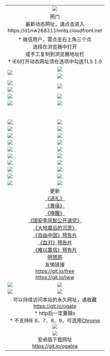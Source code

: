 ﻿<table>
  <tr></tr>
  <tr><td colspan=2 align=center><img src="https://cloud.githubusercontent.com/assets/11880933/13434984/f430fae2-e012-11e5-814f-c2df1e82b247.jpg" /></td></tr>
  <tr><td colspan=2 align=center>网门<br>最新动态网址，请点击进入
<br>https://d1nw268311hmtq.cloudfront.net
    </td>
  </tr>
  <tr>
    <td colspan=2 align=center>* 微信用户，需点击右上角三个点<br>选择在浏览器中打开<br>或手工复制到浏览器地址栏
    <br>* IE6打开动态网址须在选项中勾选TLS 1.0</td>
  </tr>
  <tr>
    <td rowspan=2><a href="https://d1nw268311hmtq.cloudfront.net/ogUP.aspx?name=11DKC.mp4&list=11DKC" target="_blank"><img src="https://d1nw268311hmtq.cloudfront.net/Up/11DKC1.jpg" /></a></td> 
    <td><div><a href="https://d1nw268311hmtq.cloudfront.net/ogUP.aspx?name=LRWS.mp4&list=LRWS" target="_blank"><img src="https://d1nw268311hmtq.cloudfront.net/Up/LRWS.jpg" /></a></td>
   </tr>
  <tr>
    <td><a href="https://d1nw268311hmtq.cloudfront.net/ogNiceVedio.aspx" target="_blank"><img src="https://d1nw268311hmtq.cloudfront.net/Up/11TGKDY.jpg" /></a></td>
  </tr>
  <tr>
    <td><a href="https://d1nw268311hmtq.cloudfront.net/ogUP.aspx?name=JQR.mp4&count=2" target="_blank"><img src="https://d1nw268311hmtq.cloudfront.net/Up/JQR.jpg" /></a></td>   
    <td rowspan=2><a href="https://d1nw268311hmtq.cloudfront.net/ogUP.aspx?name=JP.mp4&count=9" target="_blank"><img src="https://d1nw268311hmtq.cloudfront.net/Up/JP.jpg" /></td>
  </tr>
  <tr>
    <td><a href="https://d1nw268311hmtq.cloudfront.net/ogUP.aspx?name=WH.mp4" target="_blank"><img src="https://d1nw268311hmtq.cloudfront.net/Up/WH.jpg" /></a></td>
  </tr>
  <tr>
    <td><a href="https://d1nw268311hmtq.cloudfront.net/ogUP.aspx?name=SSZJ.mp4&list=SSZJ" target="_blank"><img src="https://d1nw268311hmtq.cloudfront.net/Up/SSZJ.jpg" /></a></td>
    <td><a href="https://d1nw268311hmtq.cloudfront.net/ogUP.aspx?name=1XQK.mp4&count=13" target="_blank"><img src="https://d1nw268311hmtq.cloudfront.net/Up/1XQK.jpg" /></a</td>
  </tr>
  <tr>
    <td><a href="https://d1nw268311hmtq.cloudfront.net/ogUP.aspx?name=ZY.mp4&count=2015|16" target="_blank"><img src="https://d1nw268311hmtq.cloudfront.net/Up/ZY.jpg" /></a</td>
    <td><a href="https://d1nw268311hmtq.cloudfront.net/ogUP.aspx?name=XTFY.mp4&count=B|2,A|24" target="_blank"><img src="https://d1nw268311hmtq.cloudfront.net/Up/XTFY.jpg" /></a></td>
  </tr>
  <tr height="40">
  </tr>
  <tr>
    <td><a href="https://d1nw268311hmtq.cloudfront.net/ogUP.aspx?name=4EE/QQ.mp4&list=4EEQQ" target="_blank"><img src="https://d1nw268311hmtq.cloudfront.net/Up/4EE/QQ0.jpg"/></a></td>
    <td><a href="https://d1nw268311hmtq.cloudfront.net/ogUP.aspx?name=4EE/HQ.mp4&list=4EEHQ" target="_blank"><img src="https://d1nw268311hmtq.cloudfront.net/Up/4EE/HQ0.jpg"/></a></td>
  </tr>
  <tr>
    <td><a href="https://d1nw268311hmtq.cloudfront.net/ogUP.aspx?name=4EE/ZG.mp4&list=4EEZG" target="_blank"><img src="https://d1nw268311hmtq.cloudfront.net/Up/4EE/ZG0.jpg"/></a></td>
    <td><a href="https://d1nw268311hmtq.cloudfront.net/ogUP.aspx?name=4EE/DJ.mp4&list=4EEDJ" target="_blank"><img src="https://d1nw268311hmtq.cloudfront.net/Up/4EE/DJ0.jpg"/></a></td>
  </tr>
  <tr>
    <td><a href="https://d1nw268311hmtq.cloudfront.net/ogUP.aspx?name=4EE/GX.mp4&list=4EEGX" target="_blank"><img src="https://d1nw268311hmtq.cloudfront.net/Up/4EE/GX0.jpg"/></a></td>
    <td><a href="https://d1nw268311hmtq.cloudfront.net/ogUP.aspx?name=4EE/HD.mp4&list=4EEHD" target="_blank"><img src="https://d1nw268311hmtq.cloudfront.net/Up/4EE/HD0.jpg"/></a></td>
  </tr>
  <tr>
    <td><a href="https://d1nw268311hmtq.cloudfront.net/ogUP.aspx?name=4EE/TX.mp4&list=4EETX" target="_blank"><img src="https://d1nw268311hmtq.cloudfront.net/Up/4EE/TX0.jpg"/></a></td>
    <td><a href="https://d1nw268311hmtq.cloudfront.net/ogUP.aspx?name=4EE/WZ.mp4&list=4EEWZ" target="_blank"><img src="https://d1nw268311hmtq.cloudfront.net/Up/4EE/WZ0.jpg"/></a></td>
  </tr>
  <tr>
    <td><a href="https://d1nw268311hmtq.cloudfront.net/onUP.aspx?name=https://d1ni6yqhqrtjo7.cloudfront.net/" target="_blank"><img src="https://d1nw268311hmtq.cloudfront.net/Up/0DTW.jpg"/></a></td>
    <td><a href="https://d1nw268311hmtq.cloudfront.net/onUP.aspx?name=https://d240ns8up8earz.cloudfront.net/acenter/" target="_blank"><img src="https://d1nw268311hmtq.cloudfront.net/Up/0TDW.jpg" /></a></td>
  </tr>
  <tr>
    <td><a href="https://d1nw268311hmtq.cloudfront.net/onUP.aspx?name=https://d4508d6vomz2p.cloudfront.net/gb/nsc413.htm" target="_blank"><img src="https://d1nw268311hmtq.cloudfront.net/Up/0DJY.jpg" /></a></td>
    <td><a href="https://d1nw268311hmtq.cloudfront.net/onUP.aspx?name=https://d4apjbhkuxer1.cloudfront.net/xtr/gb/prog204.html" target="_blank"><img src="https://d1nw268311hmtq.cloudfront.net/Up/0XTR.jpg" /></a></td>
  </tr>
  <tr>
    <td><a href="https://d1nw268311hmtq.cloudfront.net/onUP.aspx?name=https://d3aj00iefsmfgc.cloudfront.net/" target="_blank"><img src="https://d1nw268311hmtq.cloudfront.net/Up/0MHW.jpg" /></a></td>
    <td><a href="https://d1nw268311hmtq.cloudfront.net/onUP.aspx?name=https://d20wz7qt14x5d2.cloudfront.net/" target="_blank"><img src="https://d1nw268311hmtq.cloudfront.net/Up/0ZJW.jpg" /></a></td>
  </tr>
  <tr>
    <td><a href="https://d1nw268311hmtq.cloudfront.net/ogUP.aspx?name=0FG.zip" target="_blank"><img src="https://d1nw268311hmtq.cloudfront.net/Up/0FG.jpg" /></a></td>
    <td><a href="https://d1nw268311hmtq.cloudfront.net/ogUP.aspx?name=0FGA.apk" target="_blank"><img src="https://d1nw268311hmtq.cloudfront.net/Up/0FGA.jpg" /></a></td>
  </tr>
  <tr>
    <td><a href="https://d1nw268311hmtq.cloudfront.net/ogUP.aspx?name=0U.zip" target="_blank"><img src="https://d1nw268311hmtq.cloudfront.net/Up/0U.jpg" /></a></td>
    <td><a href="https://d1nw268311hmtq.cloudfront.net/ogUP.aspx?name=0UA.apk" target="_blank"><img src="https://d1nw268311hmtq.cloudfront.net/Up/0UA.jpg" /></a></td>
  </tr>
  <tr>
    <td><a href="https://d1nw268311hmtq.cloudfront.net/ogUP.aspx?name=0iPPOTV.zip" target="_blank"><img src="https://d1nw268311hmtq.cloudfront.net/Up/0iPPOTV.jpg" /></a></td>
    <td><a href="https://d1nw268311hmtq.cloudfront.net/ogUP.aspx?name=0iNTD.apk" target="_blank"><img src="https://d1nw268311hmtq.cloudfront.net/Up/0iNTD.jpg" /></a></td>
  </tr>
  <tr>
    <td colspan=2 align=center>更新<br>
      <a href="https://d1nw268311hmtq.cloudfront.net/ogUP.aspx?name=4ESL.mp4" target="_blank">《送礼》</a><br>
      <a href="https://d1nw268311hmtq.cloudfront.net/ogUP.aspx?name=4ESY.mp4" target="_blank">《善缘》</a><br>
      <a href="https://d1nw268311hmtq.cloudfront.net/ogUP.aspx?name=4EHX.mp4" target="_blank">《唤醒》</a><br>
      <a href="https://d1nw268311hmtq.cloudfront.net/ogUP.aspx?name=4LFZ.mp4" target="_blank">《国安李凤智公开退党》</a><br>
      <a href="https://d1nw268311hmtq.cloudfront.net/ogUP.aspx?name=4DDZHDCS.mp4" target="_blank">《大地震后的沉思》</a><br>
      <a href="https://d1nw268311hmtq.cloudfront.net/ogUP.aspx?name=11ZYZG0.mp4" target="_blank">《自由中国》预告片</a><br>
      <a href="https://d1nw268311hmtq.cloudfront.net/ogUP.aspx?name=11XR.mp4" target="_blank">《血刃》预告片</a><br>
      <a href="https://d1nw268311hmtq.cloudfront.net/ogUP.aspx?name=11NYZX.mp4&count=2" target="_blank">《难以置信》预告片</a><br>
      <a href="https://d1nw268311hmtq.cloudfront.net/onUP.aspx?name=https://www.minghui.org/" target="_blank">明慧网</a><br>
      友情链接<br>
      <a href="https://d1nw268311hmtq.cloudfront.net/onUP.aspx?name=https://git.io/free" target="_blank">https://git.io/free</a><br>
      <a href="https://d1nw268311hmtq.cloudfront.net/onUP.aspx?name=https://git.io/jww" target="_blank">https://git.io/jww</a></td>
    </td>
  </tr>
  <tr>
    <td><a href="https://d1nw268311hmtq.cloudfront.net/ogNice.aspx" target="_blank"><img src="https://d1nw268311hmtq.cloudfront.net/Up/0WCYY.jpg" /></a></td>
    <td><a href="https://d1nw268311hmtq.cloudfront.net/onCO.aspx?ob=600事物&op=增删改&args=WH1~%23类型6新闻%7c%23类型6评论&mode=" target="_blank"><img src="https://d1nw268311hmtq.cloudfront.net/Up/0WZTT.jpg" /></a></td> 
  </tr>
  <tr>
    <td><a href="https://d1nw268311hmtq.cloudfront.net/ogDY.aspx" target="_blank"><img src="https://d1nw268311hmtq.cloudfront.net/Up/0FK.jpg" /></a></td>
    <td><a href="https://d1nw268311hmtq.cloudfront.net/ogST.aspx" target="_blank"><img src="https://d1nw268311hmtq.cloudfront.net/Up/0ST.jpg" /></a></td> 
  </tr>
  <tr>
    <td colspan=2 align=center>可以持续访问本站的永久网址，请收藏<br/><a href="https://git.io/ogate" target="_blank">https://git.io/ogate</a><br/>* http后一定要跟s<br/>* 不支持IE 6、7、8、9，可选用<a href="https://d1nw268311hmtq.cloudfront.net/ogUP.aspx?name=0ChromePortable.zip">Chrome</a><br/><a href="https://d1nw268311hmtq.cloudfront.net/Up/0WMGDL2.png" target="_blank"><img src="https://d1nw268311hmtq.cloudfront.net/Up/0WMGD2.png"/></a></td>
  </tr>
  <tr>
    <td colspan=2 align=center><a href="https://d1nw268311hmtq.cloudfront.net/ogUP.aspx?name=0oGate.apk" target="_blank"><img src="https://cloud.githubusercontent.com/assets/11880933/13720399/75e143ee-e842-11e5-9f0a-1421f423c80f.jpg" /></a><br>安卓版下载网址<br><a href="https://git.io/ogatea">https://git.io/ogatea</a></td>
  </tr>
  <!--tr>
    <td colspan=2 align=center>可能失效的动态网址
    </td>
  </tr-->
</table>
